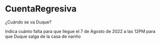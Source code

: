 # CuentaRegresiva
¿Cuándo se va Duque?

Indica cuánto falta para que llegue el 7 de Agosto de 2022 a las 12PM para que Duque salga de la casa de nariño
